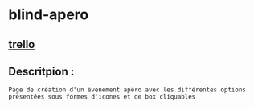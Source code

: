 # blind-apero

 
## [trello](https://trello.com/b/Jqzo0qoJ/ap%C3%A9ro-app)


## Descritpion : 
	Page de création d'un évenement apéro avec les différentes options présentées sous formes d'icones et de box cliquables
	
	
	
 

<!--stackedit_data:
eyJoaXN0b3J5IjpbMzg3MjM3MDQxLDkzMjU4MDg4LC03MjA1Nj
U3NTRdfQ==
-->